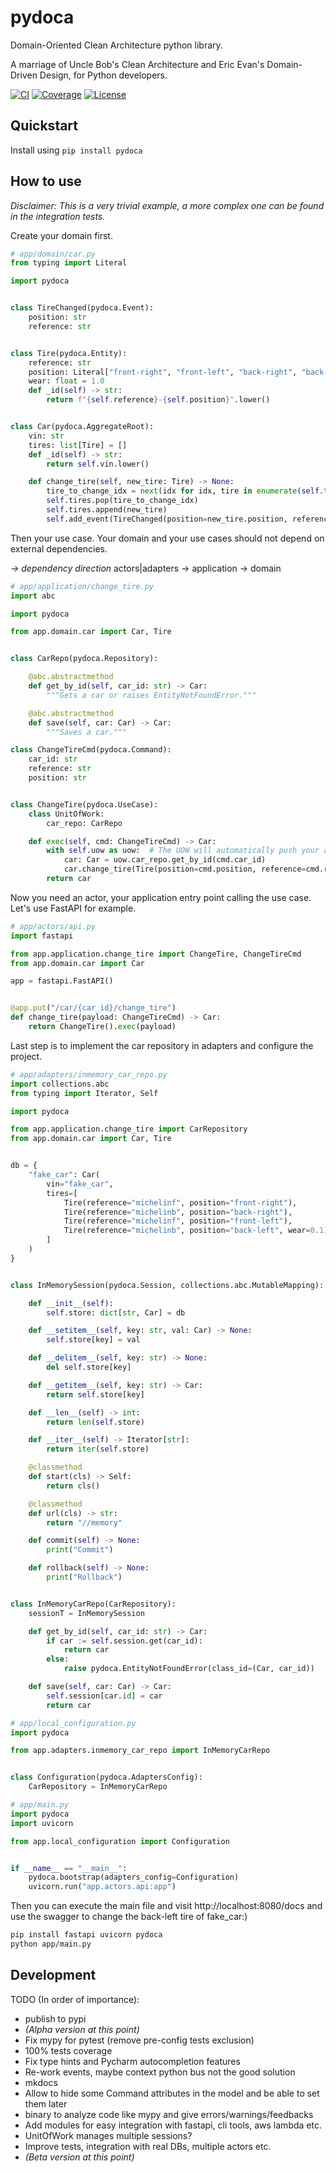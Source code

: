 # pydoca

Domain-Oriented Clean Architecture python library.

A marriage of Uncle Bob's Clean Architecture and Eric Evan's Domain-Driven Design, for Python developers.

[![CI](https://github.com/jc-rosier/pydoca/actions/workflows/ci.yml/badge.svg?event=push&branch=main)](https://github.com/jc-rosier/pydoca/actions?query=event%3Apush+branch%3Amain+workflow%3ACI)
[![Coverage](https://coverage-badge.samuelcolvin.workers.dev/jc-rosier/pydoca.svg)](https://coverage-badge.samuelcolvin.workers.dev/redirect/jc-rosier/pydoca)
[![License](https://img.shields.io/badge/License-MIT-green.svg)](https://github.com/jc-rosier/pydantic/blob/main/LICENSE)

## Quickstart

Install using `pip install pydoca`

## How to use

*Disclaimer: This is a very trivial example, a more complex one can be found in the integration tests.*

Create your domain first.

```python
# app/domain/car.py
from typing import Literal

import pydoca


class TireChanged(pydoca.Event):
    position: str
    reference: str


class Tire(pydoca.Entity):
    reference: str
    position: Literal["front-right", "front-left", "back-right", "back-left"]
    wear: float = 1.0
    def _id(self) -> str:
        return f"{self.reference}-{self.position}".lower()


class Car(pydoca.AggregateRoot):
    vin: str
    tires: list[Tire] = []
    def _id(self) -> str:
        return self.vin.lower()

    def change_tire(self, new_tire: Tire) -> None:
        tire_to_change_idx = next(idx for idx, tire in enumerate(self.tires) if tire.position == new_tire.position)
        self.tires.pop(tire_to_change_idx)
        self.tires.append(new_tire)
        self.add_event(TireChanged(position=new_tire.position, reference=new_tire.reference))
```

Then your use case. Your domain and your use cases should not depend on external dependencies.

*-> dependency direction*
actors|adapters -> application -> domain

```python
# app/application/change_tire.py
import abc

import pydoca

from app.domain.car import Car, Tire


class CarRepo(pydoca.Repository):

    @abc.abstractmethod
    def get_by_id(self, car_id: str) -> Car:
        """Gets a car or raises EntityNotFoundError."""

    @abc.abstractmethod
    def save(self, car: Car) -> Car:
        """Saves a car."""

class ChangeTireCmd(pydoca.Command):
    car_id: str
    reference: str
    position: str


class ChangeTire(pydoca.UseCase):
    class UnitOfWork:
        car_repo: CarRepo

    def exec(self, cmd: ChangeTireCmd) -> Car:
        with self.uow as uow:  # The UOW will automatically push your aggregates events to the event bus.
            car: Car = uow.car_repo.get_by_id(cmd.car_id)
            car.change_tire(Tire(position=cmd.position, reference=cmd.reference))
        return car
```

Now you need an actor, your application entry point calling the use case.
Let's use FastAPI for example.

```python
# app/actors/api.py
import fastapi

from app.application.change_tire import ChangeTire, ChangeTireCmd
from app.domain.car import Car

app = fastapi.FastAPI()


@app.put("/car/{car_id}/change_tire")
def change_tire(payload: ChangeTireCmd) -> Car:
    return ChangeTire().exec(payload)
```

Last step is to implement the car repository in adapters and configure the project.

```python
# app/adapters/inmemory_car_repo.py
import collections.abc
from typing import Iterator, Self

import pydoca

from app.application.change_tire import CarRepository
from app.domain.car import Car, Tire


db = {
    "fake_car": Car(
        vin="fake_car",
        tires=[
            Tire(reference="michelinf", position="front-right"),
            Tire(reference="michelinb", position="back-right"),
            Tire(reference="michelinf", position="front-left"),
            Tire(reference="michelinb", position="back-left", wear=0.1),
        ]
    )
}


class InMemorySession(pydoca.Session, collections.abc.MutableMapping):

    def __init__(self):
        self.store: dict[str, Car] = db

    def __setitem__(self, key: str, val: Car) -> None:
        self.store[key] = val

    def __delitem__(self, key: str) -> None:
        del self.store[key]

    def __getitem__(self, key: str) -> Car:
        return self.store[key]

    def __len__(self) -> int:
        return len(self.store)

    def __iter__(self) -> Iterator[str]:
        return iter(self.store)

    @classmethod
    def start(cls) -> Self:
        return cls()

    @classmethod
    def url(cls) -> str:
        return "//memory"

    def commit(self) -> None:
        print("Commit")

    def rollback(self) -> None:
        print("Rollback")


class InMemoryCarRepo(CarRepository):
    sessionT = InMemorySession

    def get_by_id(self, car_id: str) -> Car:
        if car := self.session.get(car_id):
            return car
        else:
            raise pydoca.EntityNotFoundError(class_id=(Car, car_id))

    def save(self, car: Car) -> Car:
        self.session[car.id] = car
        return car
```

```python
# app/local_configuration.py
import pydoca

from app.adapters.inmemory_car_repo import InMemoryCarRepo


class Configuration(pydoca.AdaptersConfig):
    CarRepository = InMemoryCarRepo
```

```python
# app/main.py
import pydoca
import uvicorn

from app.local_configuration import Configuration


if __name__ == "__main__":
    pydoca.bootstrap(adapters_config=Configuration)
    uvicorn.run("app.actors.api:app")
```

Then you can execute the main file and visit http://localhost:8080/docs and use the swagger to change the back-left tire of fake_car:)

```bash
pip install fastapi uvicorn pydoca
python app/main.py
```

## Development

TODO (In order of importance):

- publish to pypi
- *(Alpha version at this point)*
- Fix mypy for pytest (remove pre-config tests exclusion)
- 100% tests coverage
- Fix type hints and Pycharm autocompletion features
- Re-work events, maybe context python bus not the good solution
- mkdocs
- Allow to hide some Command attributes in the model and be able to set them later
- binary to analyze code like mypy and give errors/warnings/feedbacks
- Add modules for easy integration with fastapi, cli tools, aws lambda etc.
- UnitOfWork manages multiple sessions?
- Improve tests, integration with real DBs, multiple actors etc.
- *(Beta version at this point)*
